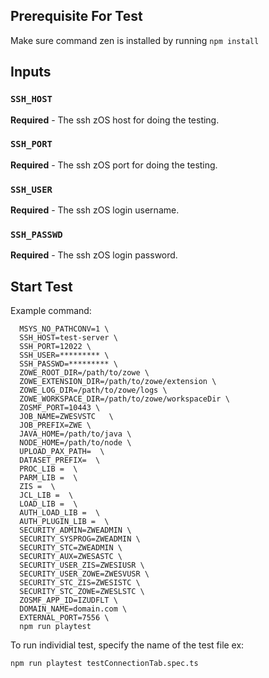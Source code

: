 ## Prerequisite For Test

Make sure command zen is installed by running `npm install`


## Inputs

### `SSH_HOST`

**Required** - The ssh zOS host for doing the testing.

### `SSH_PORT`

**Required** - The ssh zOS port for doing the testing.

### `SSH_USER`

**Required** - The ssh zOS login username.

### `SSH_PASSWD`

**Required** - The ssh zOS login password.


## Start Test

Example command:

```
  MSYS_NO_PATHCONV=1 \
  SSH_HOST=test-server \
  SSH_PORT=12022 \
  SSH_USER=********* \
  SSH_PASSWD=********* \
  ZOWE_ROOT_DIR=/path/to/zowe \
  ZOWE_EXTENSION_DIR=/path/to/zowe/extension \
  ZOWE_LOG_DIR=/path/to/zowe/logs \
  ZOWE_WORKSPACE_DIR=/path/to/zowe/workspaceDir \
  ZOSMF_PORT=10443 \
  JOB_NAME=ZWESVSTC   \
  JOB_PREFIX=ZWE \
  JAVA_HOME=/path/to/java \
  NODE_HOME=/path/to/node \
  UPLOAD_PAX_PATH=  \
  DATASET_PREFIX=  \
  PROC_LIB =  \
  PARM_LIB =  \
  ZIS =  \
  JCL_LIB =  \
  LOAD_LIB =  \
  AUTH_LOAD_LIB =  \
  AUTH_PLUGIN_LIB =  \
  SECURITY_ADMIN=ZWEADMIN \
  SECURITY_SYSPROG=ZWEADMIN \
  SECURITY_STC=ZWEADMIN \
  SECURITY_AUX=ZWESASTC \
  SECURITY_USER_ZIS=ZWESIUSR \
  SECURITY_USER_ZOWE=ZWESVUSR \
  SECURITY_STC_ZIS=ZWESISTC \
  SECURITY_STC_ZOWE=ZWESLSTC \
  ZOSMF_APP_ID=IZUDFLT \
  DOMAIN_NAME=domain.com \
  EXTERNAL_PORT=7556 \
  npm run playtest
```

To run individial test, specify the name of the test file ex:

``` npm run playtest testConnectionTab.spec.ts ```
